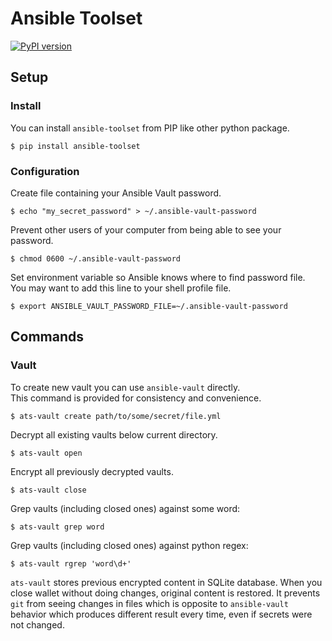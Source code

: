 # Ansible Toolset
[![PyPI version](https://badge.fury.io/py/ansible-toolset.svg)](https://badge.fury.io/py/ansible-toolset)

## Setup
### Install
You can install `ansible-toolset` from PIP like other python package.
```
$ pip install ansible-toolset
```

### Configuration

Create file containing your Ansible Vault password.
```
$ echo "my_secret_password" > ~/.ansible-vault-password
```

Prevent other users of your computer from being able to see your password.
```
$ chmod 0600 ~/.ansible-vault-password
```

Set environment variable so Ansible knows where to find password file.  
You may want to add this line to your shell profile file.
```
$ export ANSIBLE_VAULT_PASSWORD_FILE=~/.ansible-vault-password
```

## Commands
### Vault

To create new vault you can use `ansible-vault` directly.  
This command is provided for consistency and convenience.
```
$ ats-vault create path/to/some/secret/file.yml
```


Decrypt all existing vaults below current directory.
```
$ ats-vault open
```

Encrypt all previously decrypted vaults.
```
$ ats-vault close
```

Grep vaults (including closed ones) against some word:
```
$ ats-vault grep word
```

Grep vaults (including closed ones) against python regex:
```
$ ats-vault rgrep 'word\d+'
```

`ats-vault` stores previous encrypted content in SQLite database.
When you close wallet without doing changes, original content is restored.
It prevents `git` from seeing changes in files which is opposite to `ansible-vault` behavior
which produces different result every time, even if secrets were not changed.

